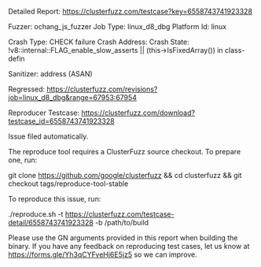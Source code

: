 Detailed Report: https://clusterfuzz.com/testcase?key=6558743741923328

Fuzzer: ochang_js_fuzzer
Job Type: linux_d8_dbg
Platform Id: linux

Crash Type: CHECK failure
Crash Address: 
Crash State:
  !v8::internal::FLAG_enable_slow_asserts || (this->IsFixedArray()) in class-defin
  
Sanitizer: address (ASAN)

Regressed: https://clusterfuzz.com/revisions?job=linux_d8_dbg&range=67953:67954

Reproducer Testcase: https://clusterfuzz.com/download?testcase_id=6558743741923328

Issue filed automatically.

The reproduce tool requires a ClusterFuzz source checkout. To prepare one, run:

git clone https://github.com/google/clusterfuzz && cd clusterfuzz && git checkout tags/reproduce-tool-stable

To reproduce this issue, run:

./reproduce.sh -t https://clusterfuzz.com/testcase-detail/6558743741923328 -b /path/to/build

Please use the GN arguments provided in this report when building the binary. If you have any feedback on reproducing test cases, let us know at https://forms.gle/Yh3qCYFveHj6E5jz5 so we can improve.
